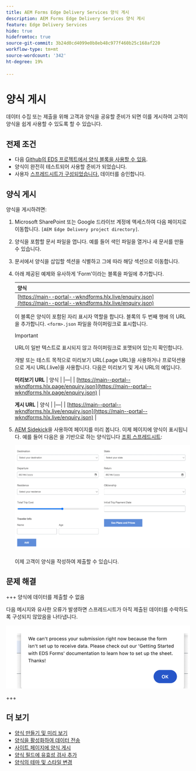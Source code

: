```yaml
---
title: AEM Forms Edge Delivery Services 양식 게시
description: AEM Forms Edge Delivery Services 양식 게시
feature: Edge Delivery Services
hide: true
hidefromtoc: true
source-git-commit: 3b24d0cd4099e0b8eb48c977f460b25c168af220
workflow-type: tm+mt
source-wordcount: '342'
ht-degree: 19%

---
```



# 양식 게시

데이터 수집 또는 제출을 위해 고객과 양식을 공유할 준비가 되면 이를 게시하여 고객이 양식을 쉽게 사용할 수 있도록 할 수 있습니다.

## 전제 조건

* 다음 [Github의 EDS 프로젝트에서 양식 블록을 사용할 수 있음](/help/edge/docs/forms/create-forms.md).
* 양식이 완전히 테스트되어 사용할 준비가 되었습니다.
* 사용자 [스프레드시트가 구성되었습니다.](/help/edge/docs/forms/submit-forms.md) 데이터를 승인합니다.

## 양식 게시

양식을 게시하려면:

1. Microsoft SharePoint 또는 Google 드라이브 계정에 액세스하여 다음 페이지로 이동합니다. `[AEM Edge Delivery project directory]`.

1. 양식을 포함할 문서 파일을 엽니다. 예를 들어 색인 파일을 열거나 새 문서를 만들 수 있습니다.

1. 문서에서 양식을 삽입할 섹션을 식별하고 그에 따라 해당 섹션으로 이동합니다.

1. 아래 제공된 예제와 유사하게 &#39;Form&#39;이라는 블록을 파일에 추가합니다.

   | 양식 |
   |---|
   | [https://main--portal--wkndforms.hlx.live/enquiry.json](https://main--portal--wkndforms.hlx.live/enquiry.json) |

   이 블록은 양식이 포함된 자리 표시자 역할을 합니다. 블록의 두 번째 행에 의 URL을 추가합니다. `<form>.json` 파일을 하이퍼링크로 표시합니다.

   >[!IMPORTANT]
   >
   >
   > URL이 일반 텍스트로 표시되지 않고 하이퍼링크로 포맷되어 있는지 확인합니다.

   개발 또는 테스트 목적으로 미리보기 URL(.page URL)을 사용하거나 프로덕션용으로 게시 URL(.live)을 사용합니다. 다음은 미리보기 및 게시 URL의 예입니다.

   **미리보기 URL**
| 양식 | |—| | [https://main--portal--wkndforms.hlx.page/enquiry.json](https://main--portal--wkndforms.hlx.page/enquiry.json)  |


   **게시 URL**
| 양식 | |—| | [https://main--portal--wkndforms.hlx.live/enquiry.json](https://main--portal--wkndforms.hlx.live/enquiry.json)  |

1. [AEM Sidekick](https://www.aem.live/developer/tutorial#preview-and-publish-your-content)을 사용하여 페이지를 미리 봅니다. 이제 페이지에 양식이 표시됩니다. 예를 들어 다음은 을 기반으로 하는 양식입니다 [조회 스프레드시트](https://docs.google.com/spreadsheets/d/196lukD028RDK_evBelkOonPxC7w0l_IiJ-Yx3DvMfNk/edit#gid=0):


   [![샘플 EDS 양식](/help/edge/assets/eds-form.png)](https://main--portal--wkndforms.hlx.live/)

   이제 고객이 양식을 작성하여 제출할 수 있습니다.

## 문제 해결

+++ 양식에 데이터를 제출할 수 없음

다음 메시지와 유사한 오류가 발생하면 스프레드시트가 아직 제출된 데이터를 수락하도록 구성되지 않았음을 나타냅니다.

![양식 제출 시 오류](/help/edge/assets/form-error.png)

+++


## 더 보기

* [양식 만들기 및 미리 보기](/help/edge/docs/forms/create-forms.md)
* [양식을 활성화하여 데이터 전송](/help/edge/docs/forms/submit-forms.md)
* [사이트 페이지에 양식 게시](/help/edge/docs/forms/publish-eds-forms.md)
* [양식 필드에 유효성 검사 추가](/help/edge/docs/forms/validate-forms.md)
* [양식의 테마 및 스타일 변경](/help/edge/docs/forms/style-theme-forms.md)